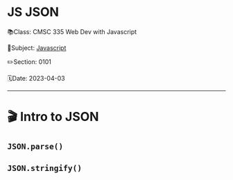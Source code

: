 # JS JSON

📚Class: CMSC 335 Web Dev with Javascript

📘Subject: <a href="https://github.com/lamula21/cheat-sheets/blob/main/Javascript">Javascript</a>

✏️Section: 0101

🗓️Date: 2023-04-03

---
# 🎬 Intro to JSON

## `JSON.parse()`

## `JSON.stringify()`